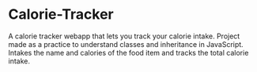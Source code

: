 # Calorie-Tracker
A calorie tracker webapp that lets you track your calorie intake. Project made as a practice to understand classes and inheritance in JavaScript.
Intakes the name and calories of the food item and tracks the total calorie intake.
